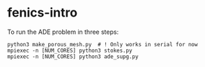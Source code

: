# fenics-intro

To run the ADE problem in three steps:
```
python3 make_porous_mesh.py  # ! Only works in serial for now
mpiexec -n [NUM_CORES] python3 stokes.py
mpiexec -n [NUM_CORES] python3 ade_supg.py 
```
